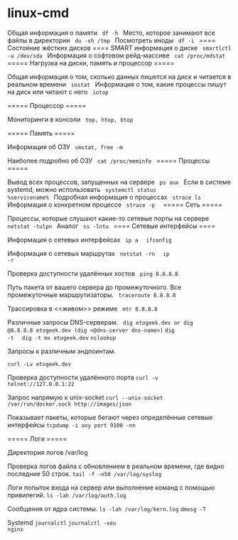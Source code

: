 # linux-cmd
Общая информация о памяти
<code>
df -h
</code>
Место, которое занимают все файлы в директории
<code>
du -sh /tmp
</code>
Посмотреть иноды
<code>
df -i
</code>
==== Состояние жёстких дисков ====
SMART информация о диске
<code>
smartlctl -a /dev/sda
</code>
Информация о софтовом рейд-массиве
<code>
cat /proc/mdstat
</code>
===== Нагрузка на диски, память и процессор =====

Общая информация о том, сколько данных пишется на диск и читается в реальном времени
<code>
iostat
</code>
Информация о том, какие процессы пишут на диск или читают с него
<code>
iotop
</code>

===== Процессор =====

Мониторинги в консоли
<code>
top, htop, btop
</code>

===== Память =====

Информация об ОЗУ
<code>
vmstat, free -m
</code>

Наиболее подробно об ОЗУ
<code>
cat /proc/meminfo
</code>
===== Процессы =====

Вывод всех процессов, запущенных на сервере
<code>
ps aux
</code>
Если в системе systemd, можно использовать
<code>
systemctl status %servicename%
</code>
Подробная информация о процессах
<code>
strace ls
</code>
Информация о конкретном процессе
<code>
strace -p <pid>
</code>
===== Сеть =====

Процессы, которые слушают какие-то сетевые порты на сервере
<code>
netstat -tulpn
</code>
Аналог
<code>
ss -lntu
</code>
==== Сетевые интерфейсы ====

Информация о сетевых интерфейсах
<code>
ip a
</code>
<code>
ifconfig
</code>

Информация о сетевых маршрутах
<code>
netstat -rn
</code>
<code>
ip -r
</code>

Проверка доступности удалённых хостов
<code>
ping 8.8.8.8
</code>

Путь пакета от вашего сервера до промежуточного. Все промежуточные маршрутизаторы.
<code>
traceroute 8.8.8.8
</code>

Трассировка в <<живом>> режиме
<code>
mtr 8.8.8.8
</code>

Различные запросы DNS-серверам.
<code> dig etogeek.dev or dig @8.8.8.8 etogeek.dev (dig <@dns-server dns-name>)</code>
<code>dig -t <record-type> <dns-name></code>
<code>dig -t mx etogeek.dev</code>
<code>nslookup</code>

Запросы к различным эндпоинтам.

<code>curl -Lv etogeek.dev</code>

Проверка доступности удалённого порта
<code>curl -v telnet://127.0.0.1:22</code>

Запрос напрямую к unix-socket
<code>curl --unix-socket /var/run/docker.sock http://images/json</code>

Показывает пакеты, которые бегают через определённые сетевые интерфейсы
<code>tcpdump -i any port 9100 -nn</code>

===== Логи =====

Директория логов /var/log

Проверка логов файла с обновлением в реальном времени, где видно последние 50 строк.
<code>tail -f -n50 /var/log/syslog</code>

Логи попыток входа на сервер или выполнение команд с помощью привилегий.
<code>ls -lah /var/log/auth.log</code>

Сообщения от ядра системы.
<code>ls -lah /var/log/kern.log</code>
<code>dmesg -T</code>

Systemd
<code>journalctl</code>
<code>journalctl -xeu nginx</code>
